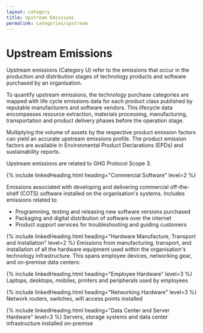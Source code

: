 ```yaml
---
layout: category
title: Upstream Emissions
permalink: categories/upstream
---
```


# Upstream Emissions

Upstream emissions (Category U) refer to the emissions that occur in the production and distribution stages of technology products and software purchased by an organisation.

To quantify upstream emissions, the technology purchase categories are mapped with life cycle emissions data for each product class published by reputable manufacturers and software vendors. This lifecycle data encompasses resource extraction, materials processing, manufacturing, transportation and product delivery phases before the operation stage.

Multiplying the volume of assets by the respective product emission factors can yield an accurate upstream emissions profile. The product emission factors are available in Environmental Product Declarations (EPDs) and sustainability reports.

Upstream emissions are related to GHG Protocol Scope 3.


{% include linkedHeading.html heading="Commercial Software" level=2 %}

Emissions associated with developing and delivering commercial off-the-shelf (COTS) software installed on the organisation's systems. Includes emissions related to:

- Programming, testing and releasing new software versions purchased
- Packaging and digital distribution of software over the internet
- Product support services for troubleshooting and guiding customers


{% include linkedHeading.html heading="Hardware Manufacture, Transport and Installation" level=2 %}
Emissions from manufacturing, transport, and installation of all the hardware equipment used within the organisation's technology infrastructure. This spans employee devices, networking gear, and on-premise data centers:


{% include linkedHeading.html heading="Employee Hardware" level=3 %}
Laptops, desktops, mobiles, printers and peripherals used by employees


{% include linkedHeading.html heading="Networking Hardware" level=3 %}
Network routers, switches, wifi access points installed


{% include linkedHeading.html heading="Data Center and Server Hardware" level=3 %}
Servers, storage systems and data center infrastructure installed on-premise

